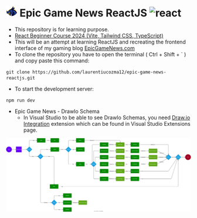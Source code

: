 # <img src="https://github.com/laurentiucozma12/epic-game-news-reactjs/blob/master/app/public/logo-epic-game-news-400x400.png" alt="react" width="30" height="30"/> Epic Game News ReactJS <img src="https://user-images.githubusercontent.com/25181517/183897015-94a058a6-b86e-4e42-a37f-bf92061753e5.png" alt="react" width="30" height="30"/>

- This repository is for learning purpose.
- [React Beginner Course 2024 (Vite, Tailwind CSS, TypeScript)](https://www.youtube.com/watch?v=siTUv1L9ymM)
- This will be an attempt at learning ReactJS and recreating the frontend interface of my gaming blog [EpicGameNews.com](https://epicgamenews.com/)  
- To clone the repository you have to open the terminal ( Ctrl + Shift + ` ) and copy paste this command:
```
git clone https://github.com/laurentiucozma12/epic-game-news-reactjs.git
```
- To start the development server:
```
npm run dev
```
- Epic Game News - DrawIo Schema
  - In Visual Studio to be able to see DrawIo Schemas, you need [Draw.io Integration](https://marketplace.visualstudio.com/items?itemName=hediet.vscode-drawio) extension which can be found in Visual Studio Extensions page.
<img src="https://github.com/laurentiucozma12/epic-game-news-reactjs/blob/master/drawio/epic-game-news.svg" />